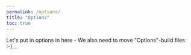 ```yaml
---
permalink: /options/
title: "Options"
toc: true
---
```


Let's put in options in here - We also need to move "Options"-build files :-)...
